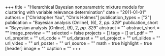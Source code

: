 +++
title = "Hierarchical Bayesian nonparametric mixture models for clustering with variable relevance determination"
date = "2011-01-01"
authors = ["Christopher Yau", "Chris Holmes"]
publication_types = ["2"]
publication = "Bayesian analysis (Online), (6), 2, _pp. 329_"
publication_short = "Bayesian analysis (Online), (6), 2, _pp. 329_"
abstract = ""
abstract_short = ""
image_preview = ""
selected = false
projects = []
tags = []
url_pdf = ""
url_preprint = ""
url_code = ""
url_dataset = ""
url_project = ""
url_slides = ""
url_video = ""
url_poster = ""
url_source = ""
math = true
highlight = true
[header]
image = ""
caption = ""
+++
